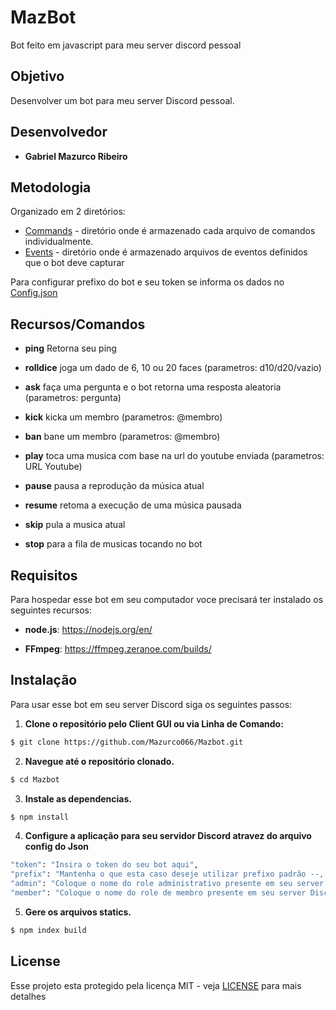 # MazBot
Bot feito em javascript para meu server discord pessoal

## Objetivo
Desenvolver um bot para meu server Discord pessoal.

## Desenvolvedor
* **Gabriel Mazurco Ribeiro**

## Metodologia
Organizado em 2 diretórios:
  * [Commands](commands) - diretório onde é armazenado cada arquivo de comandos individualmente.
  * [Events](events) - diretório onde é armazenado arquivos de eventos definidos que o bot deve capturar

Para configurar prefixo do bot e seu token se informa os dados no [Config.json](config.json)

## Recursos/Comandos

* **ping** Retorna seu ping

* **rolldice** joga um dado de 6, 10 ou 20 faces (parametros: d10/d20/vazio)

* **ask** faça uma pergunta e o bot retorna uma resposta aleatoria (parametros: pergunta)

* **kick** kicka um membro (parametros: @membro)

* **ban** bane um membro (parametros: @membro)

* **play** toca uma musica com base na url do youtube enviada (parametros: URL Youtube)

* **pause** pausa a reprodução da música atual

* **resume** retoma a execução de uma música pausada

* **skip** pula a musica atual

* **stop** para a fila de musicas tocando no bot

## Requisitos

Para hospedar esse bot em seu computador voce precisará ter instalado os seguintes recursos:
* **node.js**: https://nodejs.org/en/

* **FFmpeg**: https://ffmpeg.zeranoe.com/builds/

## Instalação
Para usar esse bot em seu server Discord siga os seguintes passos:

1. **Clone o repositório pelo Client GUI ou via Linha de Comando:**

```bash
$ git clone https://github.com/Mazurco066/Mazbot.git
```

2. **Navegue até o repositório clonado.**

```bash
$ cd Mazbot
```

3. **Instale as dependencias.**

```bash
$ npm install
```

4. **Configure a aplicação para seu servidor Discord atravez do arquivo config do Json**

```bash
"token": "Insira o token do seu bot aqui",
"prefix": "Mantenha o que esta caso deseje utilizar prefixo padrão --, caso contrario modifique a seu gosto",
"admin": "Coloque o nome do role administrativo presente em seu server Discord",
"member": "Coloque o nome do role de membro presente em seu server Discord"
```

5. **Gere os arquivos statics.**

```bash
$ npm index build
```

## License

Esse projeto esta protegido pela licença MIT - veja [LICENSE](LICENSE) para mais detalhes
